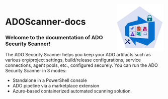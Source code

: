 <div align="right">
<img align="right" width="150" height="150" src="./Images/ADOIcon.png">
</div>

# ADOScanner-docs

### Welcome to the documentation of ADO Security Scanner!

The ADO Security Scanner helps you keep your ADO artifacts such as various org/project settings, build/release configurations, service connections, agent pools, etc., configured securely. You can run the ADO Security Scanner in 3 modes: 
<ul>
<li> Standalone in a PowerShell console
<li> ADO pipeline via a marketplace extension 
<li> Azure-based containerized automated scanning solution.
</ul>
